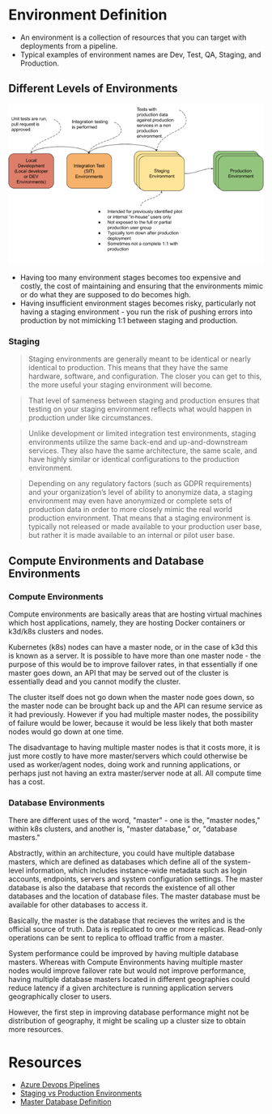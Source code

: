 # Environment Definition

* An environment is a collection of resources that you can target with deployments from a pipeline.
* Typical examples of environment names are Dev, Test, QA, Staging, and Production.
## Different Levels of Environments

![](/img/environment-stages.png)

* Having too many environment stages becomes too expensive and costly, the cost of maintaining and ensuring that the environments mimic or do what they are supposed to do becomes high.
* Having insufficient environment stages becomes risky, particularly not having a staging environment - you run the risk of pushing errors into production by not mimicking 1:1 between staging and production.
### Staging

> Staging environments are generally meant to be identical or nearly identical to production. This means that they have the same hardware, software, and configuration. The closer you can get to this, the more useful your staging environment will become.

> That level of sameness between staging and production ensures that testing on your staging environment reflects what would happen in production under like circumstances.

> Unlike development or limited integration test environments, staging environments utilize the same back-end and up-and-downstream services. They also have the same architecture, the same scale, and have highly similar or identical configurations to the production environment.

> Depending on any regulatory factors (such as GDPR requirements) and your organization’s level of ability to anonymize data, a staging environment may even have anonymized or complete sets of production data in order to more closely mimic the real world production environment. That means that a staging environment is typically not released or made available to your production user base, but rather it is made available to an internal or pilot user base.
## Compute Environments and Database Environments

### Compute Environments

Compute environments are basically areas that are hosting virtual machines which host applications, namely, they are hosting Docker containers or k3d/k8s clusters and nodes.

Kubernetes (k8s) nodes can have a master node, or in the case of k3d this is known as a server. It is possible to have more than one master node - the purpose of this would be to improve failover rates, in that essentially if one master goes down, an API that may be served out of the cluster is essentially dead and you cannot modify the cluster.

The cluster itself does not go down when the master node goes down, so the master node can be brought back up and the API can resume service as it had previously. However if you had multiple master nodes, the possibility of failure would be lower, because it would be less likely that both master nodes would go down at one time.

The disadvantage to having multiple master nodes is that it costs more, it is just more costly to have more master/servers which could otherwise be used as worker/agent nodes, doing work and running applications, or perhaps just not having an extra master/server node at all. All compute time has a cost.

### Database Environments

There are different uses of the word, "master" - one is the, "master nodes," within k8s clusters, and another is, "master database," or, "database masters."

Abstractly, within an architecture, you could have multiple database masters, which are defined as databases which define all of the system-level information, which includes instance-wide metadata such as login accounts, endpoints, servers and system configuration settings. The master database is also the database that records the existence of all other databases and the location of database files. The master database must be available for other databases to access it.

Basically, the master is the database that recieves the writes and is the official source of truth. Data is replicated to one or more replicas. Read-only operations can be sent to replica to offload traffic from a master.

System performance could be improved by having multiple database masters. Whereas with Compute Environments having multiple master nodes would improve failover rate but would not improve performance, having multiple database masters located in different geographies could reduce latency if a given architecture is running application servers geographically closer to users.

However, the first step in improving database performance might not be distribution of geography, it might be scaling up a cluster size to obtain more resources.

# Resources

* [Azure Devops Pipelines](https://docs.microsoft.com/en-us/azure/devops/pipelines/process/environments?view=azure-devops)
* [Staging vs Production Environments](https://dev.to/heroku/staging-environments-are-overlooked-here-s-why-they-matter-3ghd)
* [Master Database Definition](https://docs.microsoft.com/en-us/sql/relational-databases/databases/master-database?view=sql-server-ver15#:~:text=The%20master%20database%20records%20all,for%20a%20SQL%20Server%20system.&text=Also%2C%20master%20is%20the%20database,initialization%20information%20for%20SQL%20Server.)